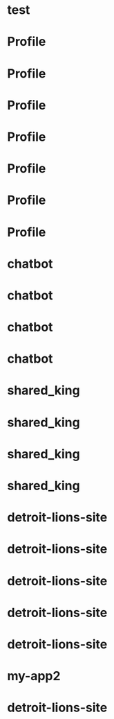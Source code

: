 # test
# Profile
# Profile
# Profile
# Profile
# Profile
# Profile
# Profile
# chatbot
# chatbot
# chatbot
# chatbot
# shared_king
# shared_king
# shared_king
# shared_king
# detroit-lions-site
# detroit-lions-site
# detroit-lions-site
# detroit-lions-site
# detroit-lions-site
# my-app2
# detroit-lions-site
